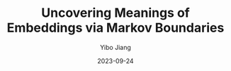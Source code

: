 ---
layout: post
title:  "Uncovering Meanings of Embeddings via Markov Boundaries"
date:   2023-09-24
categories: research
author: "Yibo Jiang"
authors: "<strong>Yibo Jiang</strong>, Bryon Aragam, Victor Veitch"
venue: "Advances in Neural Information Processing Systems (NeurIPS)"
---